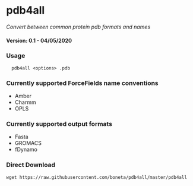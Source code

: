 # pdb4all
*Convert between common protein pdb formats and names*

#### Version:  0.1 - 04/05/2020

### Usage
```
  pdb4all <options> .pdb
```

### Currently supported ForceFields name conventions
  * Amber
  * Charmm
  * OPLS

### Currently supported output formats
  * Fasta
  * GROMACS
  * fDynamo

### Direct Download
`wget https://raw.githubusercontent.com/boneta/pdb4all/master/pdb4all`